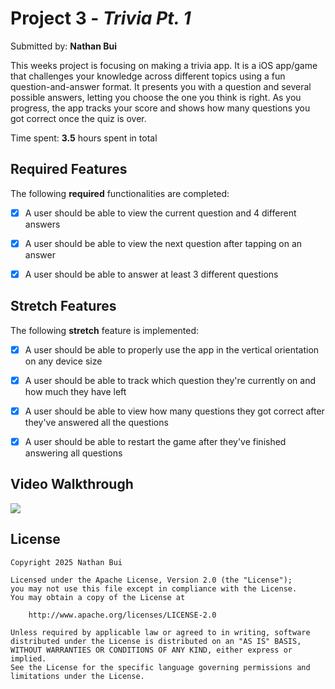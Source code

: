 # Project 3 - *Trivia Pt. 1*

Submitted by: **Nathan Bui**

This weeks project is focusing on making a trivia app. It is a iOS app/game that challenges your knowledge across different topics using a fun question-and-answer format. It presents you with a question and several possible answers, letting you choose the one you think is right. As you progress, the app tracks your score and shows how many questions you got correct once the quiz is over.

Time spent: **3.5** hours spent in total

## Required Features

The following **required** functionalities are completed:

- [x] A user should be able to view the current question and 4 different answers
      
- [x] A user should be able to view the next question after tapping on an answer

- [x] A user should be able to answer at least 3 different questions

## Stretch Features

The following **stretch** feature is implemented:

- [x] A user should be able to properly use the app in the vertical orientation on any device size

- [x] A user should be able to track which question they're currently on and how much they have left

- [x] A user should be able to view how many questions they got correct after they've answered all the questions

- [x] A user should be able to restart the game after they've finished answering all questions

## Video Walkthrough
<div>
    <a href="https://www.loom.com/share/aa9df964d3e34a1d89416fc4f2ea40de">
    </a>
    <a href="https://www.loom.com/share/aa9df964d3e34a1d89416fc4f2ea40de">
      <img style="max-width:300px;" src="https://cdn.loom.com/sessions/thumbnails/aa9df964d3e34a1d89416fc4f2ea40de-7431664c600914e6-full-play.gif">
    </a>
  </div>

## License

    Copyright 2025 Nathan Bui

    Licensed under the Apache License, Version 2.0 (the "License");
    you may not use this file except in compliance with the License.
    You may obtain a copy of the License at

        http://www.apache.org/licenses/LICENSE-2.0

    Unless required by applicable law or agreed to in writing, software
    distributed under the License is distributed on an "AS IS" BASIS,
    WITHOUT WARRANTIES OR CONDITIONS OF ANY KIND, either express or implied.
    See the License for the specific language governing permissions and
    limitations under the License.
